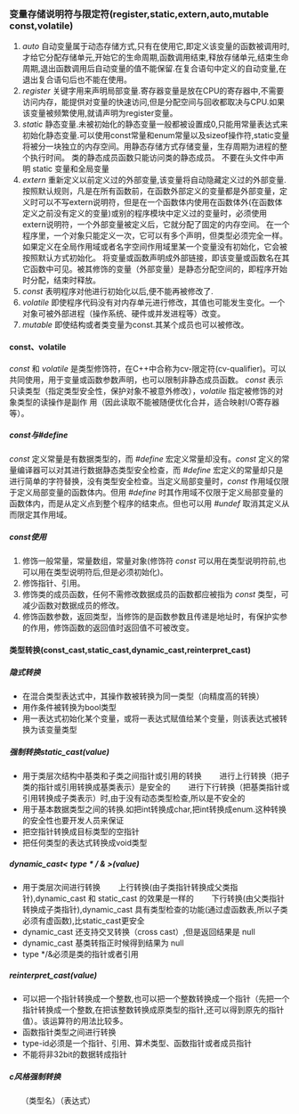 ### 变量存储说明符与限定符(register,static,extern,auto,mutable  const,volatile)

1. *auto* 自动变量属于动态存储方式,只有在使用它,即定义该变量的函数被调用时,才给它分配存储单元,开始它的生命周期,函数调用结束,释放存储单元,结束生命周期,退出函数调用后自动变量的值不能保留.在复合语句中定义的自动变量,在退出复合语句后也不能在使用。
2. *register* 关键字用来声明局部变量.寄存器变量是放在CPU的寄存器中,不需要访问内存，能提供对变量的快速访问,但是分配空间与回收都取决与CPU.如果该变量被频繁使用,就请声明为register变量。
3. *static* 静态变量.未被初始化的静态变量一般都被设置成0,只能用常量表达式来初始化静态变量.可以使用const常量和enum常量以及sizeof操作符,static变量将被分一块独立的内存空间。用静态存储方式存储变量，生存周期为进程的整个执行时间。
类的静态成员函数只能访问类的静态成员。
不要在头文件中声明 static 变量和全局变量
4. *extern* 重新定义以前定义过的外部变量,该变量将自动隐藏定义过的外部变量.
按照默认规则，凡是在所有函数前，在函数外部定义的变量都是外部变量，定义时可以不写extern说明符，但是在一个函数体内使用在函数体外(在函数体定义之前没有定义的变量)或别的程序模块中定义过的变量时，必须使用extern说明符，一个外部变量被定义后，它就分配了固定的内存空间。
在一个程序里，一个对象只能定义一次，它可以有多个声明，但类型必须完全一样。如果定义在全局作用域或者名字空间作用域里某一个变量没有初始化，它会被按照默认方式初始化。
将变量或函数声明成外部链接，即该变量或函数名在其它函数中可见。被其修饰的变量（外部变量）是静态分配空间的，即程序开始时分配，结束时释放。
5. *const* 表明程序对他进行初始化以后,便不能再被修改了.
6. *volatile* 即使程序代码没有对内存单元进行修改，其值也可能发生变化。一个对象可被外部进程（操作系统、硬件或并发进程等）改变。
7. *mutable* 即使结构或者类变量为const.其某个成员也可以被修改。

#### const、volatile

*const* 和 *volatile* 是类型修饰符，在C++中合称为cv-限定符(cv-qualifier)。可以共同使用，用于变量或函数参数声明，也可以限制非静态成员函数。
*const* 表示只读类型（指定类型安全性，保护对象不被意外修改），*volatile* 指定被修饰的对象类型的读操作是副作 用（因此读取不能被随便优化合并，适合映射I/O寄存器等）。

##### const与#define

*const* 定义常量是有数据类型的，而 *#define* 宏定义常量却没有。*const* 定义的常量编译器可以对其进行数据静态类型安全检查，而 *#define* 宏定义的常量却只是进行简单的字符替换，没有类型安全检查。当定义局部变量时，*const* 作用域仅限于定义局部变量的函数体内。但用 *#define* 时其作用域不仅限于定义局部变量的函数体内，而是从定义点到整个程序的结束点。但也可以用 *#undef* 取消其定义从而限定其作用域。

##### const使用

1. 修饰一般常量，常量数组，常量对象(修饰符 *const* 可以用在类型说明符前,也可以用在类型说明符后,但是必须初始化)。
2. 修饰指针、引用。
3. 修饰类的成员函数，任何不需修改数据成员的函数都应被指为 *const* 类型，可减少函数对数据成员的修改。
4. 修饰函数参数，返回类型，当修饰的是函数参数且传递是地址时，有保护实参的作用，修饰函数的返回值时返回值不可被改变。

#### 类型转换(const_cast,static_cast,dynamic_cast,reinterpret_cast)

##### 隐式转换

- 在混合类型表达式中，其操作数被转换为同一类型（向精度高的转换）
- 用作条件被转换为bool类型
- 用一表达式初始化某个变量，或将一表达式赋值给某个变量，则该表达式被转换为该变量类型

##### 强制转换static_cast<type>(value)

- 用于类层次结构中基类和子类之间指针或引用的转换
　　进行上行转换（把子类的指针或引用转换成基类表示）是安全的
　　进行下行转换（把基类指针或引用转换成子类表示）时,由于没有动态类型检查,所以是不安全的
- 用于基本数据类型之间的转换.如把int转换成char,把int转换成enum.这种转换的安全性也要开发人员来保证
- 把空指针转换成目标类型的空指针
- 把任何类型的表达式转换成void类型

##### dynamic_cast< type * / & >(value)

- 用于类层次间进行转换
　　上行转换(由子类指针转换成父类指针),dynamic_cast 和 static_cast 的效果是一样的
　　下行转换(由父类指针转换成子类指针),dynamic_cast 具有类型检查的功能(通过虚函数表,所以子类必须有虚函数),比static_cast更安全
- dynamic_cast 还支持交叉转换（cross cast）,但是返回结果是 null
- dynamic_cast 基类转指正时候得到结果为 null
- type \*/&必须是类的指针或者引用

##### reinterpret_cast<type>(value)

- 可以把一个指针转换成一个整数,也可以把一个整数转换成一个指针（先把一个指针转换成一个整数,在把该整数转换成原类型的指针,还可以得到原先的指针值）。该运算符的用法比较多。
- 函数指针类型之间进行转换
- type-id必须是一个指针、引用、算术类型、函数指针或者成员指针
- 不能将非32bit的数据转成指针

##### c风格强制转换

　　（类型名）（表达式）
